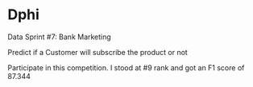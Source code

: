 # Dphi

Data Sprint #7: Bank Marketing

Predict if a Customer will subscribe the product or not

Participate in this competition. I stood at #9 rank and got an F1 score of 87.344
